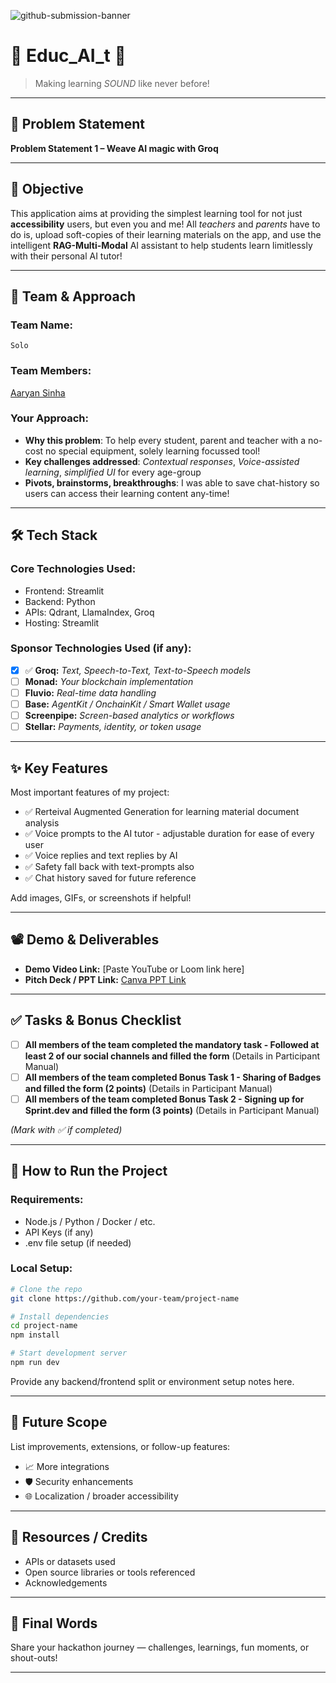 ![github-submission-banner](https://github.com/user-attachments/assets/a1493b84-e4e2-456e-a791-ce35ee2bcf2f)

# 🧠 Educ_AI_t 📖

> Making learning _SOUND_ like never before!

---

## 📌 Problem Statement
 
**Problem Statement 1 – Weave AI magic with Groq**

---

## 🎯 Objective

This application aims at providing the simplest learning tool for not just **accessibility** users, but even you and me!
All _teachers_ and _parents_ have to do is, upload soft-copies of their learning materials on the app, and use the intelligent **RAG-Multi-Modal** AI assistant 
to help students learn limitlessly with their personal AI tutor!

---

## 🧠 Team & Approach

### Team Name:  
`Solo`

### Team Members:  
[Aaryan Sinha](www.linkedin.com/in/aaryan-sinha)

### Your Approach:  
- **Why this problem**: To help every student, parent and teacher with a no-cost no special equipment, solely learning focussed tool!   
- **Key challenges addressed**: _Contextual responses_, _Voice-assisted learning_, _simplified UI_ for every age-group     
- **Pivots, brainstorms, breakthroughs**: I was able to save chat-history so users can access their learning content any-time!

---

## 🛠️ Tech Stack

### Core Technologies Used:
- Frontend: Streamlit
- Backend: Python
- APIs: Qdrant, LlamaIndex, Groq
- Hosting: Streamlit

### Sponsor Technologies Used (if any):
- [X] ✅ **Groq:** _Text, Speech-to-Text, Text-to-Speech models_  
- [ ] **Monad:** _Your blockchain implementation_  
- [ ] **Fluvio:** _Real-time data handling_  
- [ ] **Base:** _AgentKit / OnchainKit / Smart Wallet usage_  
- [ ] **Screenpipe:** _Screen-based analytics or workflows_  
- [ ] **Stellar:** _Payments, identity, or token usage_

---

## ✨ Key Features

Most important features of my project:

- ✅ Rerteival Augmented Generation for learning material document analysis  
- ✅ Voice prompts to the AI tutor - adjustable duration for ease of every user  
- ✅ Voice replies and text replies by AI  
- ✅ Safety fall back with text-prompts also
- ✅ Chat history saved for future reference 

Add images, GIFs, or screenshots if helpful!

---

## 📽️ Demo & Deliverables

- **Demo Video Link:** [Paste YouTube or Loom link here]  
- **Pitch Deck / PPT Link:** [Canva PPT Link](https://www.canva.com/design/DAGk63s4Nnc/UiRaxXSqn71eXdN4jRJG-Q/edit?utm_content=DAGk63s4Nnc&utm_campaign=designshare&utm_medium=link2&utm_source=sharebutton)   

---

## ✅ Tasks & Bonus Checklist

- [ ] **All members of the team completed the mandatory task - Followed at least 2 of our social channels and filled the form** (Details in Participant Manual)  
- [ ] **All members of the team completed Bonus Task 1 - Sharing of Badges and filled the form (2 points)**  (Details in Participant Manual)
- [ ] **All members of the team completed Bonus Task 2 - Signing up for Sprint.dev and filled the form (3 points)**  (Details in Participant Manual)

*(Mark with ✅ if completed)*

---

## 🧪 How to Run the Project

### Requirements:
- Node.js / Python / Docker / etc.
- API Keys (if any)
- .env file setup (if needed)

### Local Setup:
```bash
# Clone the repo
git clone https://github.com/your-team/project-name

# Install dependencies
cd project-name
npm install

# Start development server
npm run dev
```

Provide any backend/frontend split or environment setup notes here.

---

## 🧬 Future Scope

List improvements, extensions, or follow-up features:

- 📈 More integrations  
- 🛡️ Security enhancements  
- 🌐 Localization / broader accessibility  

---

## 📎 Resources / Credits

- APIs or datasets used  
- Open source libraries or tools referenced  
- Acknowledgements  

---

## 🏁 Final Words

Share your hackathon journey — challenges, learnings, fun moments, or shout-outs!

---
